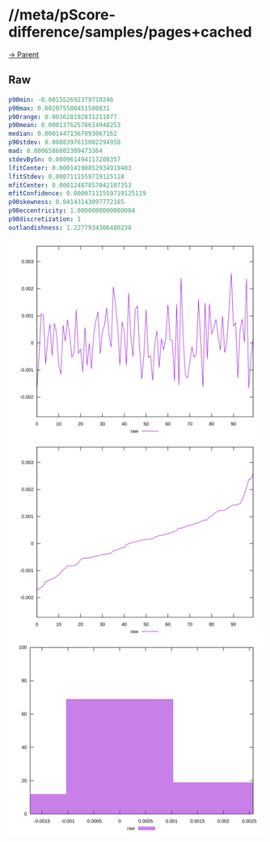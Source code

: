 
# //meta/pScore-difference/samples/pages+cached

[→ Parent](../..)


## Raw


```yaml
p90min: -0.001552692379710246
p90max: 0.002075500451500831
p90range: 0.003628192831211077
p90mean: 0.00013762578614948253
median: 0.00014471367093067162
p90stdev: 0.0008397615002294958
mad: 0.0006586802309473364
stdevBySn: 0.000961494117208357
lfitCenter: 0.00014190852934919403
lfitStdev: 0.0007111559719125118
mfitCenter: 0.00012487857042107353
mfitConfidence: 0.00007111559719125119
p90skewness: 0.04143143097772185
p90eccentricity: 1.0000000000000004
p90discretization: 1
outlandishness: 1.2277934306480238

```

![PLOT: raw-values](./raw/values.svg)![PLOT: raw-sorted](./raw/sorted.svg)![PLOT: raw-histogram](./raw/histogram.svg)